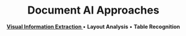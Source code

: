 # <center> Document AI Approaches

<p align="center">
   <strong><a href="./approaches_vie.md">Visual Information Extraction </a></strong> •
   <strong>Layout Analysis </a></strong> •
   <strong>Table Recognition </a></strong>
</p>

